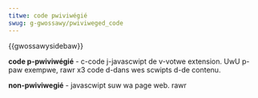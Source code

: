 ```yaml
---
titwe: code pwiviwégié
swug: g-gwossawy/pwiviweged_code
---
```


{{gwossawysidebaw}}

**code p-pwiviwégié** - c-code j-javascwipt de v-votwe extension. UwU p-paw exempwe, rawr x3 code d-dans wes scwipts d-de contenu.

**non-pwiviwegié** - javascwipt suw wa page web. rawr
